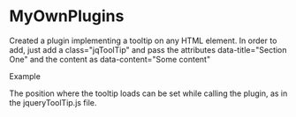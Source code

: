 # MyOwnPlugins
Created a plugin implementing a tooltip on any HTML element. 
In order to add, just add a class="jqToolTip" and pass the attributes data-title="Section One"
   and the content as data-content="Some content"

Example
 <p class="jqToolTip" data-title="Section Five" data-content="Lorem ipsum dolor sit amet.">
 
 The position where the tooltip loads can be set while calling the plugin, as in the jqueryToolTip.js file.
 
